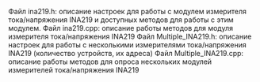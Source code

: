 Файл ina219.h: описание настроек для работы с модулем измерителя тока/напряжения INA219 и доступных методов для работы с этим модулем.
Файл ina219.cpp: описание работы методов для модуля измерителя тока/напряжения INA219
Файл Multiple_INA219.h: описание настроек для работы с несколькими измерителями тока/напряжения INA219 (количество устройств, их адреса)
Файл Multiple_INA219.cpp: описание работы методов для опроса нескольких модулей измерителей тока/напряжения INA219
